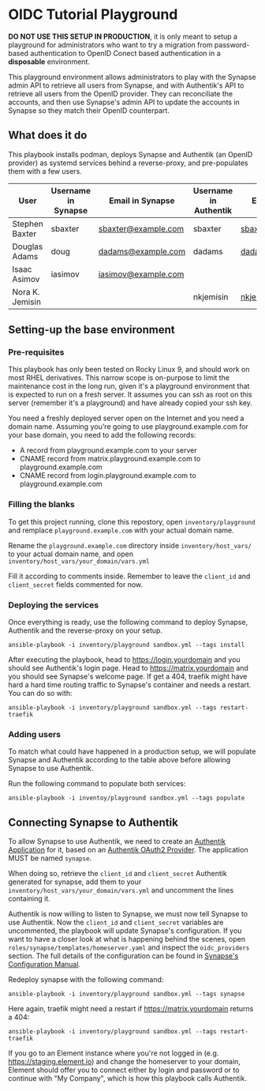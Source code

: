 # OIDC Tutorial Playground

**DO NOT USE THIS SETUP IN PRODUCTION**, it is only meant to setup a playground
for administrators who want to try a migration from password-based
authentication to OpenID Conect based authentication in a **disposable**
environment.

This playground environment allows administrators to play with the Synapse admin
API to retrieve all users from Synapse, and with Authentik's API to retrieve all
users from the OpenID provider. They can reconciliate the accounts, and then use
Synapse's admin API to update the accounts in Synapse so they match their OpenID
counterpart.

## What does it do

This playbook installs podman, deploys Synapse and Authentik (an OpenID
provider) as systemd services behind a reverse-proxy, and pre-populates them
with a few users.

| User            | Username in Synapse | Email in Synapse    | Username in Authentik | Email in Authentik    |
|-----------------|---------------------|---------------------|-----------------------|-----------------------|
| Stephen Baxter  | sbaxter             | sbaxter@example.com | sbaxter               | sbaxter@example.com   |
| Douglas Adams   | doug                | dadams@example.com  | dadams                | dadams@example.com    |
| Isaac Asimov    | iasimov             | iasimov@example.com |                       |                       |
| Nora K. Jemisin |                     |                     | nkjemisin             | nkjemisin@example.com |

## Setting-up the base environment

### Pre-requisites

This playbook has only been tested on Rocky Linux 9, and should work on most
RHEL derivatives. This narrow scope is on-purpose to limit the maintenance cost
in the long run, given it's a playground environment that is expected to run on
a fresh server. It assumes you can ssh as root on this server (remember it's a
playground) and have already copied your ssh key.

You need a freshly deployed server open on the Internet and you need a domain
name. Assuming you're going to use playground.example.com for your base domain,
you need to add the following records:
 * A record from playground.example.com to your server
 * CNAME record from matrix.playground.example.com to playground.example.com 
 * CNAME record from login.playground.example.com to playground.example.com

### Filling the blanks

To get this project running, clone this repostory, open `inventory/playground`
and remplace `playground.example.com` with your actual domain name.

Rename the `playground.example.com` directory inside `inventory/host_vars/` to
your actual domain name, and open `inventory/host_vars/your_domain/vars.yml`

Fill it according to comments inside. Remember to leave the `client_id` and
`client_secret` fields commented for now.

### Deploying the services

Once everything is ready, use the following command to deploy Synapse, Authentik
and the reverse-proxy on your setup.

```
ansible-playbook -i inventory/playground sandbox.yml --tags install
```

After executing the playbook, head to https://login.yourdomain and you should
see Authentik's login page. Head to https://matrix.yourdomain and you should see
Synapse's welcome page. If get a 404, traefik might have hard a hard time
routing traffic to Synapse's container and needs a restart. You can do so with:

```
ansible-playbook -i inventory/playground sandbox.yml --tags restart-traefik
```

### Adding users

To match what could have happened in a production setup, we will populate
Synapse and Authentik according to the table above before allowing Synapse to
use Authentik.

Run the following command to populate both services:

```
ansible-playbook -i inventoy/playground sandbox.yml --tags populate
```

## Connecting Synapse to Authentik

To allow Synapse to use Authentik, we need to create an [Authentik
Application](https://goauthentik.io/docs/applications) for it, based on an
[Authentik OAuth2 Provider](https://goauthentik.io/docs/providers/oauth2/). The
application MUST be named `synapse`.

When doing so, retrieve the `client_id` and `client_secret` Authentik generated
for synapse, add them to your `inventory/host_vars/your_domain/vars.yml` and
uncomment the lines containing it.

Authentik is now willing to listen to Synapse, we must now tell Synapse to use
Authentik. Now the `client_id` and `client_secret` variables are uncommented,
the playbook will update Synapse's configuration. If you want to have a closer
look at what is happening behind the scenes, open
`roles/synapse/templates/homeserver.yaml` and inspect the `oidc_providers`
section. The full details of the configuration can be found in [Synapse's
Configuration
Manual](https://matrix-org.github.io/synapse/latest/usage/configuration/config_documentation.html#oidc_providers).

Redeploy synapse with the following command:

```
ansible-playbook -i inventory/playground sandbox.yml --tags synapse
```

Here again, traefik might need a restart if https://matrix.yourdomain returns a 404:

```
ansible-playbook -i inventory/playground sandbox.yml --tags restart-traefik
```

If you go to an Element instance where you're not logged in (e.g.
https://staging.element.io) and change the homeserver to your domain, Element
should offer you to connect either by login and password or to continue with "My
Company", which is how this playbook calls Authentik.